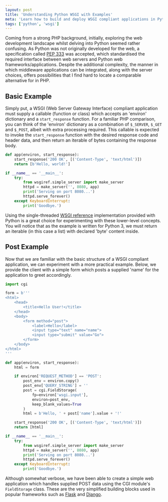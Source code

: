 ```yaml
---
layout: post
title: 'Understanding Python WSGI with Examples'
meta: 'Learn how to build and deploy WSGI compliant applications in Python with detailed examples and practical use cases.'
tags: ['python', 'wsgi']
---
```


Coming from a strong PHP background, initially, exploring the web development landscape whilst delving into Python seemed rather confusing.
As Python was not originally developed for the web, a specification called [PEP 333](http://www.python.org/dev/peps/pep-0333/) was accepted, which standardised the required interface between web servers and Python web frameworks/applications.
Despite the additional complexity, the manner in which middleware applications can be integrated, along with the server choices, offers possibilities that I find hard to locate a comparable alternative for in PHP.

<!--more-->

## Basic Example

Simply put, a WSGI (Web Server Gateway Interface) compliant application must supply a callable (function or class) which accepts an 'environ' dictionary and a `start_response` function.
For a familiar PHP comparison, you can think of the 'environ' dictionary as a combination of `$_SERVER`, `$_GET` and `$_POST`, albeit with extra processing required.
This callable is expected to invoke the `start_response` function with the desired response code and header data, and then return an iterable of bytes containing the response body.

```python
def app(environ, start_response):
    start_response('200 OK', [('Content-Type', 'text/html')])
    return [b'Hello, world!']

if __name__ == '__main__':
    try:
        from wsgiref.simple_server import make_server
        httpd = make_server('', 8080, app)
        print('Serving on port 8080...')
        httpd.serve_forever()
    except KeyboardInterrupt:
        print('Goodbye.')
```

Using the single-threaded [WSGI reference](http://docs.python.org/3.3/library/wsgiref.html) implementation provided with Python is a great choice for experimenting with these lower-level concepts.
You will notice that as the example is written for Python 3, we must return an iterable (in this case a list) with declared 'byte' content inside.

## Post Example

Now that we are familiar with the basic structure of a WSGI compliant application, we can experiment with a more practical example.
Below, we provide the client with a simple form which posts a supplied 'name' for the application to greet accordingly.

```python
import cgi

form = b'''
<html>
    <head>
        <title>Hello User!</title>
    </head>
    <body>
        <form method="post">
            <label>Hello</label>
            <input type="text" name="name">
            <input type="submit" value="Go">
        </form>
    </body>
</html>
'''

def app(environ, start_response):
    html = form

    if environ['REQUEST_METHOD'] == 'POST':
        post_env = environ.copy()
        post_env['QUERY_STRING'] = ''
        post = cgi.FieldStorage(
            fp=environ['wsgi.input'],
            environ=post_env,
            keep_blank_values=True
        )
        html = b'Hello, ' + post['name'].value + '!'

    start_response('200 OK', [('Content-Type', 'text/html')])
    return [html]

if __name__ == '__main__':
    try:
        from wsgiref.simple_server import make_server
        httpd = make_server('', 8080, app)
        print('Serving on port 8080...')
        httpd.serve_forever()
    except KeyboardInterrupt:
        print('Goodbye.')
```

Although somewhat verbose, we have been able to create a simple web application which handles supplied POST data using the CGI module's `FieldStorage` class.
These are the very simplified building blocks used in popular frameworks such as [Flask](http://flask.pocoo.org/) and [Django](http://www.djangoproject.com/).
